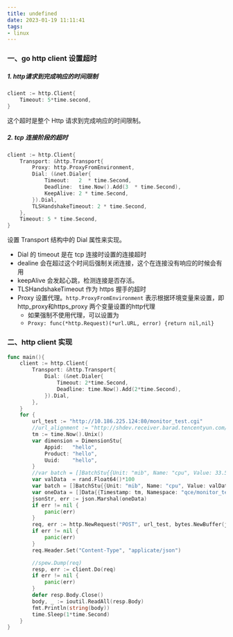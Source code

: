 ```yaml
---
title: undefined
date: 2023-01-19 11:11:41
tags:
- linux
---
```


### 一、go http client 设置超时

##### 1. http请求到完成响应的时间限制

```go
client := http.Client{
	Timeout: 5*time.second,
}
```

这个超时是整个 Http 请求到完成响应的时间限制。

##### 2. tcp 连接阶段的超时

```go
client := http.Client{
	Transport: &http.Transport{
		Proxy: http.ProxyFromEnvironment,
		Dial: (&net.Dialer{
			Timeout:   2  * time.Second,
			Deadline:  time.Now().Add(3  * time.Second),
			KeepAlive: 2 * time.Second,
		}).Dial,
		TLSHandshakeTimeout: 2 * time.Second,
	},
	Timeout: 5 * time.Second,
}
```

设置 Transport 结构中的 Dial 属性来实现。

- Dial 的 timeout 是在 tcp 连接时设置的连接超时
- dealine 会在超过这个时间后强制关闭连接，这个在连接没有响应的时候会有用
- keepAlive 会发起心跳，检测连接是否存活。
- TLSHandshakeTimeout 作为 https 握手的超时
- Proxy 设置代理。`http.ProxyFromEnvironment` 表示根据环境变量来设置，即 http_proxy和https_proxy 两个变量设置的http代理
    - 如果强制不使用代理，可以设置为
    - `Proxy: func(*http.Request)(*url.URL, error) {return nil,nil}`

### 二、http client 实现

```go
func main(){
	client := http.Client{
		Transport: &http.Transport{
			Dial: (&net.Dialer{
				Timeout: 2*time.Second,
				Deadline: time.Now().Add(2*time.Second),
			}).Dial,
		},
	}
	for {
		url_test := "http://10.186.225.124:80/monitor_test.cgi"
		//url_alignment := "http://shdev.receiver.barad.tencentyun.com/monitor_test.cgi"
		tm := time.Now().Unix()
		var dimension = DimensionStu{
			Appid:   "hello",
			Product: "hello",
			Uuid:    "hello",
		}
		//var batch = []BatchStu{{Unit: "mib", Name: "cpu", Value: 33.5}, {Unit: "mib", Name: "cpu", Value: 40.9}}
		var valData  = rand.Float64()*100
		var batch = []BatchStu{{Unit: "mib", Name: "cpu", Value: valData}}
		var oneData = []Data{{Timestamp: tm, Namespace: "qce/monitor_test", Dimension: dimension, Freq: 60, Batch: batch}}
		jsonStr, err := json.Marshal(oneData)
		if err != nil {
			panic(err)
		}
		req, err := http.NewRequest("POST", url_test, bytes.NewBuffer(jsonStr))
		if err != nil {
			panic(err)
		}
		req.Header.Set("Content-Type", "applicate/json")

		//spew.Dump(req)
		resp, err := client.Do(req)
		if err != nil {
			panic(err)
		}
		defer resp.Body.Close()
		body, _ := ioutil.ReadAll(resp.Body)
		fmt.Println(string(body))
		time.Sleep(1*time.Second)
	}
}
```

